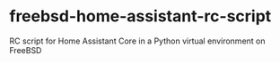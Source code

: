 # freebsd-home-assistant-rc-script
RC script for Home Assistant Core in a Python virtual environment on FreeBSD
